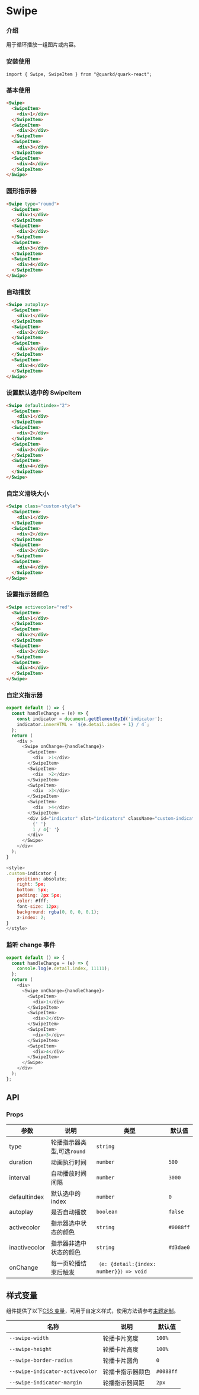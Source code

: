 # Swipe

### 介绍

用于循环播放一组图片或内容。

### 安装使用

```tsx
import { Swipe, SwipeItem } from "@quarkd/quark-react";
```

### 基本使用

```html
<Swipe>
  <SwipeItem>
    <div>1</div>
  </SwipeItem>
  <SwipeItem>
    <div>2</div>
  </SwipeItem>
  <SwipeItem>
    <div>3</div>
  </SwipeItem>
  <SwipeItem>
    <div>4</div>
  </SwipeItem>
</Swipe>
```

### 圆形指示器

```html
<Swipe type="round">
  <SwipeItem>
    <div>1</div>
  </SwipeItem>
  <SwipeItem>
    <div>2</div>
  </SwipeItem>
  <SwipeItem>
    <div>3</div>
  </SwipeItem>
  <SwipeItem>
    <div>4</div>
  </SwipeItem>
</Swipe>
```

### 自动播放

```html
<Swipe autoplay>
  <SwipeItem>
    <div>1</div>
  </SwipeItem>
  <SwipeItem>
    <div>2</div>
  </SwipeItem>
  <SwipeItem>
    <div>3</div>
  </SwipeItem>
  <SwipeItem>
    <div>4</div>
  </SwipeItem>
</Swipe>
```

### 设置默认选中的 SwipeItem

```html
<Swipe defaultindex="2">
  <SwipeItem>
    <div>1</div>
  </SwipeItem>
  <SwipeItem>
    <div>2</div>
  </SwipeItem>
  <SwipeItem>
    <div>3</div>
  </SwipeItem>
  <SwipeItem>
    <div>4</div>
  </SwipeItem>
</Swipe>
```

### 自定义滑块大小

```html
<Swipe class="custom-style">
  <SwipeItem>
    <div>1</div>
  </SwipeItem>
  <SwipeItem>
    <div>2</div>
  </SwipeItem>
  <SwipeItem>
    <div>3</div>
  </SwipeItem>
  <SwipeItem>
    <div>4</div>
  </SwipeItem>
</Swipe>
```

### 设置指示器颜色

```html
<Swipe activecolor="red">
  <SwipeItem>
    <div>1</div>
  </SwipeItem>
  <SwipeItem>
    <div>2</div>
  </SwipeItem>
  <SwipeItem>
    <div>3</div>
  </SwipeItem>
  <SwipeItem>
    <div>4</div>
  </SwipeItem>
</Swipe>
```

### 自定义指示器

```js
export default () => {
  const handleChange = (e) => {
    const indicator = document.getElementById('indicator');
    indicator.innerHTML = `${e.detail.index + 1} / 4`;
  };
  return (
    <div >
      <Swipe onChange={handleChange}>
        <SwipeItem>
          <div  >1</div>
        </SwipeItem>
        <SwipeItem>
          <div  >2</div>
        </SwipeItem>
        <SwipeItem>
          <div  >3</div>
        </SwipeItem>
        <SwipeItem>
          <div  >4</div>
        </SwipeItem>
        <div id="indicator" slot="indicators" className="custom-indicator">
          {' '}
          1 / 4{' '}
        </div>
      </Swipe>
    </div>
  );
}

<style>
.custom-indicator {
    position: absolute;
    right: 5px;
    bottom: 5px;
    padding: 2px 5px;
    color: #fff;
    font-size: 12px;
    background: rgba(0, 0, 0, 0.1);
    z-index: 2;
}
</style>
```

### 监听 change 事件

```js
export default () => {
  const handleChange = (e) => {
    console.log(e.detail.index, 11111);
  };
  return (
    <div>
      <Swipe onChange={handleChange}>
        <SwipeItem>
          <div>1</div>
        </SwipeItem>
        <SwipeItem>
          <div>2</div>
        </SwipeItem>
        <SwipeItem>
          <div>3</div>
        </SwipeItem>
        <SwipeItem>
          <div>4</div>
        </SwipeItem>
      </Swipe>
    </div>
  );
};
```

## API

### Props

| 参数          | 说明                       | 类型                                     | 默认值    |
| ------------- | -------------------------- | ---------------------------------------- | --------- |
| type          | 轮播指示器类型,可选`round` | `string`                                 |           |
| duration      | 动画执行时间               | `number`                                 | `500`     |
| interval      | 自动播放时间间隔           | `number`                                 | `3000`    |
| defaultindex  | 默认选中的 index           | `number`                                 | `0`       |
| autoplay      | 是否自动播放               | `boolean`                                | `false`   |
| activecolor   | 指示器选中状态的颜色       | `string`                                 | `#0088ff` |
| inactivecolor | 指示器非选中状态的颜色     | `string `                                | `#d3dae0` |
| onChange      | 每一页轮播结束后触发       | `（e: {detail:{index: number}}）=> void` |

## 样式变量

组件提供了以下[CSS 变量](https://developer.mozilla.org/zh-CN/docs/Web/CSS/Using_CSS_custom_properties)，可用于自定义样式，使用方法请参考[主题定制](#/theme)。

| 名称                            | 说明             | 默认值    |
| ------------------------------- | ---------------- | --------- |
| `--swipe-width`                 | 轮播卡片宽度     | `100%`    |
| `--swipe-height`                | 轮播卡片高度     | `100%`    |
| `--swipe-border-radius`         | 轮播卡片圆角     | `0`       |
| `--swipe-indicator-activecolor` | 轮播卡指示器颜色 | `#0088ff` |
| `--swipe-indicator-margin`      | 轮播指示器间距   | `2px`     |
